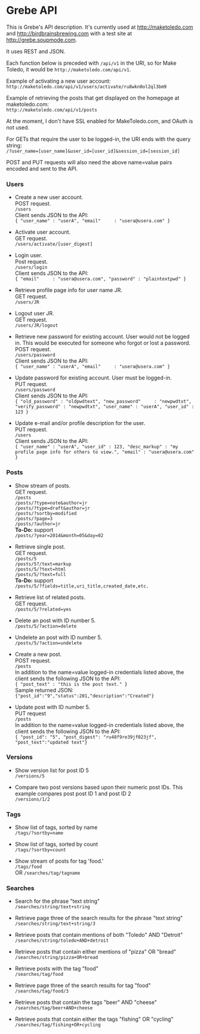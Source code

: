 # Grebe API

This is Grebe's API description. It's currently used at <http://maketoledo.com> and <http://birdbrainsbrewing.com> with a test site at <http://grebe.soupmode.com>.

It uses REST and JSON.

Each function below is preceded with `/api/v1` in the URI, so for Make Toledo, it would be `http://maketoledo.com/api/v1`.

Example of activating a new user account:  
`http://maketoledo.com/api/v1/users/activate/ru8wkn0ol2ql3bm9`

Example of retrieving the posts that get displayed on the homepage at maketoledo.com:  
`http://maketoledo.com/api/v1/posts`

At the moment, I don't have SSL enabled for MakeToledo.com, and OAuth is not used. 

For GETs that require the user to be logged-in, the URI ends with the query string:  
`/?user_name=[user_name]&user_id=[user_id]&session_id=[session_id]`

POST and PUT requests will also need the above name=value pairs encoded and sent to the API.


### Users

* Create a new user account.  
POST request.  
`/users`  
Client sends JSON to the API:  
`{ "user_name" : "userA", "email"     : "usera@usera.com" }`


* Activate user account.  
GET request.  
`/users/activate/[user_digest]`


* Login user.  
Post request.  
`/users/login`  
Client sends JSON to the API:  
`{ "email"     : "usera@usera.com", "password" : "plaintextpwd" }`


* Retrieve profile page info for user name JR.  
GET request.  
`/users/JR`


* Logout user JR.  
GET request.  
`/users/JR/logout`


* Retrieve new password for existing account. User would not be logged in. This would be executed for someone who forgot or lost a password.  
POST request.  
`/users/password`  
Client sends JSON to the API:  
`{ "user_name" : "userA", "email"     : "usera@usera.com" }`


* Update password for existing account. User must be logged-in.  
PUT request.  
`/users/password`  
Client sends JSON to the API:  
`{ "old_password" : "oldpwdtext", "new_password"     : "newpwdtxt", "verify_password" : "newpwdtxt", "user_name" : "userA", "user_id" : 123 }`  


* Update e-mail and/or profile description for the user.  
PUT request.  
`/users`  
Client sends JSON to the API:  
`{ "user_name" : "userA", "user_id" : 123, "desc_markup" : "my profile page info for others to view.", "email" : "usera@usera.com" }`  


### Posts


* Show stream of posts.  
GET request.  
`/posts`  
`/posts/?type=note&author=jr`   
`/posts/?type=draft&author=jr`   
`/posts/?sortby=modified`  
`/posts/?page=3`  
`/posts/?author=jr`  
**To-Do:** support  
`/posts/?year=2014&month=05&day=02`


* Retrieve single post.  
GET request.  
`/posts/5`  
`/posts/5?/text=markup`  
`/posts/5/?text=html`  
`/posts/5/?text=full`  
**To-Do:** support  
`/posts/5/?fields=title,uri_title,created_date,etc.`


* Retrieve list of related posts.  
GET request.  
`/posts/5/?related=yes`


* Delete an post with ID number 5.  
`/posts/5/?action=delete`


* Undelete an post with ID number 5.  
`/posts/5/?action=undelete`


* Create a new post.  
POST request.   
`/posts`  
In addition to the name=value logged-in credentials listed above, the client sends the following JSON to the API:  
`{ "post_text" : "this is the post text." }`  
Sample returned JSON:  
`{"post_id":"9","status":201,"description":"Created"}`


* Update post with ID number 5.   
PUT request  
`/posts`  
In addition to the name=value logged-in credentials listed above, the client sends the following JSON to the API:  
`{ "post_id": "5", "post_digest": "ru48f9re39jf023jf", "post_text":"updated text"}`



### Versions

* Show version list for post ID 5  
`/versions/5`

* Compare two post versions based upon their numeric post IDs. This example compares post post ID 1 and post ID 2  
`/versions/1/2`


### Tags

* Show list of tags, sorted by name   
`/tags/?sortby=name`

* Show list of tags, sorted by count  
`/tags/?sortby=count`

* Show stream of posts for tag 'food.'  
`/tags/food`  
OR `/searches/tag/tagname` 


### Searches

* Search for the phrase "text string"  
`/searches/string/text+string`

* Retrieve page three of the search results for the phrase "text string"    
`/searches/string/text+string/3`

* Retrieve posts that contain mentions of both "Toledo" AND "Detroit"  
`/searches/string/toledo+AND+detroit`

* Retrieve posts that contain either mentions of "pizza" OR "bread"  
`/searches/string/pizza+OR+bread`

* Retrieve posts with the tag "food"  
`/searches/tag/food`

* Retrieve page three of the search results for tag "food"  
`/searches/tag/food/3`

* Retrieve posts that contain the tags "beer" AND "cheese"  
`/searches/tag/beer+AND+cheese`

* Retrieve posts that contain either the tags "fishing" OR "cycling"  
`/searches/tag/fishing+OR+cycling`


